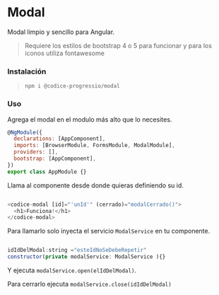 # Modal

Modal limpio y sencillo para Angular. 

>Requiere los estilos de bootstrap 4 o 5 para funcionar y para los iconos
>utiliza fontawesome

### Instalación

>`npm i @codice-progressio/modal`


### Uso

Agrega el modal en el modulo más alto que lo necesites. 

 
``` javascript
@NgModule({
  declarations: [AppComponent],
  imports: [BrowserModule, FormsModule, ModalModule],
  providers: [],
  bootstrap: [AppComponent],
})
export class AppModule {}

```

Llama al componente desde donde quieras definiendo su id. 

```javascript 

<codice-modal [id]="'unId'" (cerrado)="modalCerrado()">
  <h1>Funciona!</h1>
</codice-modal>


```

Para llamarlo solo inyecta el servicio `ModalService` en tu componente. 

```javascript 

idIdDelModal:string ="esteIdNoSeDebeRepetir"
constructor(private modalService: ModalService ){}

```

Y ejecuta `modalService.open(elIdDelModal)`.


Para cerrarlo ejecuta `modalService.close(idIdDelModal)`



